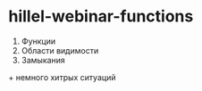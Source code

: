 # hillel-webinar-functions


1) Функции
2) Области видимости
3) Замыкания

\+ немного хитрых ситуаций
